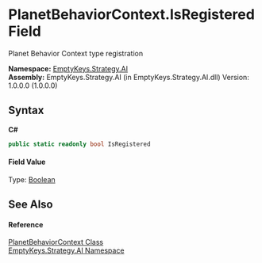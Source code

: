 # PlanetBehaviorContext.IsRegistered Field
 

Planet Behavior Context type registration

**Namespace:**&nbsp;<a href="N_EmptyKeys_Strategy_AI">EmptyKeys.Strategy.AI</a><br />**Assembly:**&nbsp;EmptyKeys.Strategy.AI (in EmptyKeys.Strategy.AI.dll) Version: 1.0.0.0 (1.0.0.0)

## Syntax

**C#**<br />
``` C#
public static readonly bool IsRegistered
```


#### Field Value
Type: <a href="http://msdn2.microsoft.com/en-us/library/a28wyd50" target="_blank">Boolean</a>

## See Also


#### Reference
<a href="T_EmptyKeys_Strategy_AI_PlanetBehaviorContext">PlanetBehaviorContext Class</a><br /><a href="N_EmptyKeys_Strategy_AI">EmptyKeys.Strategy.AI Namespace</a><br />